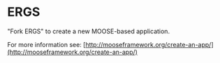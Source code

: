 ERGS
=====

"Fork ERGS" to create a new MOOSE-based application.

For more information see: [http://mooseframework.org/create-an-app/](http://mooseframework.org/create-an-app/)
